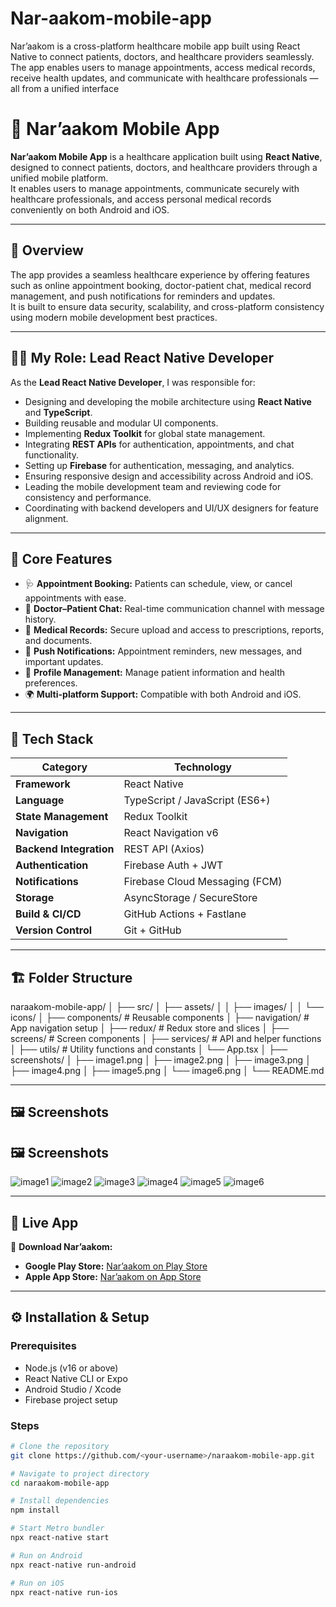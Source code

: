 # Nar-aakom-mobile-app
Nar’aakom is a cross-platform healthcare mobile app built using React Native to connect patients, doctors, and healthcare providers seamlessly. The app enables users to manage appointments, access medical records, receive health updates, and communicate with healthcare professionals — all from a unified interface
# 🏥 Nar’aakom Mobile App

**Nar’aakom Mobile App** is a healthcare application built using **React Native**, designed to connect patients, doctors, and healthcare providers through a unified mobile platform.  
It enables users to manage appointments, communicate securely with healthcare professionals, and access personal medical records conveniently on both Android and iOS.

---

## 📱 Overview

The app provides a seamless healthcare experience by offering features such as online appointment booking, doctor-patient chat, medical record management, and push notifications for reminders and updates.  
It is built to ensure data security, scalability, and cross-platform consistency using modern mobile development best practices.

---

## 👨‍💻 My Role: Lead React Native Developer

As the **Lead React Native Developer**, I was responsible for:

- Designing and developing the mobile architecture using **React Native** and **TypeScript**.
- Building reusable and modular UI components.
- Implementing **Redux Toolkit** for global state management.
- Integrating **REST APIs** for authentication, appointments, and chat functionality.
- Setting up **Firebase** for authentication, messaging, and analytics.
- Ensuring responsive design and accessibility across Android and iOS.
- Leading the mobile development team and reviewing code for consistency and performance.
- Coordinating with backend developers and UI/UX designers for feature alignment.

---

## 🧩 Core Features

- 🩺 **Appointment Booking:** Patients can schedule, view, or cancel appointments with ease.  
- 💬 **Doctor–Patient Chat:** Real-time communication channel with message history.  
- 📄 **Medical Records:** Secure upload and access to prescriptions, reports, and documents.  
- 🔔 **Push Notifications:** Appointment reminders, new messages, and important updates.  
- 👤 **Profile Management:** Manage patient information and health preferences.  
- 🌍 **Multi-platform Support:** Compatible with both Android and iOS.  

---

## 🧰 Tech Stack

| Category | Technology |
|-----------|-------------|
| **Framework** | React Native |
| **Language** | TypeScript / JavaScript (ES6+) |
| **State Management** | Redux Toolkit |
| **Navigation** | React Navigation v6 |
| **Backend Integration** | REST API (Axios) |
| **Authentication** | Firebase Auth + JWT |
| **Notifications** | Firebase Cloud Messaging (FCM) |
| **Storage** | AsyncStorage / SecureStore |
| **Build & CI/CD** | GitHub Actions + Fastlane |
| **Version Control** | Git + GitHub |

---

## 🏗️ Folder Structure

naraakom-mobile-app/
│
├── src/
│ ├── assets/
│ │ ├── images/
│ │ └── icons/
│ ├── components/ # Reusable components
│ ├── navigation/ # App navigation setup
│ ├── redux/ # Redux store and slices
│ ├── screens/ # Screen components
│ ├── services/ # API and helper functions
│ ├── utils/ # Utility functions and constants
│ └── App.tsx
│
├── screenshots/
│ ├── image1.png
│ ├── image2.png
│ ├── image3.png
│ ├── image4.png
│ ├── image5.png
│ └── image6.png
│
└── README.md



---

## 🖼️ Screenshots

## 🖼️ Screenshots

![image1](screenshots/image1.png)
![image2](screenshots/image2.png)
![image3](screenshots/image3.png)
![image4](screenshots/image4.png)
![image5](screenshots/image5.png)
![image6](screenshots/image6.png)


---
## 🔗 Live App

📱 **Download Nar’aakom:**

- **Google Play Store:** [Nar’aakom on Play Store](https://play.google.com/store/apps/details?id=qa.phcc.mobile&hl=en)  
- **Apple App Store:** [Nar’aakom on App Store](https://apps.apple.com/us/app/naraakom/id1540048654)

---
## ⚙️ Installation & Setup

### Prerequisites
- Node.js (v16 or above)
- React Native CLI or Expo
- Android Studio / Xcode
- Firebase project setup

### Steps
```bash
# Clone the repository
git clone https://github.com/<your-username>/naraakom-mobile-app.git

# Navigate to project directory
cd naraakom-mobile-app

# Install dependencies
npm install

# Start Metro bundler
npx react-native start

# Run on Android
npx react-native run-android

# Run on iOS
npx react-native run-ios
